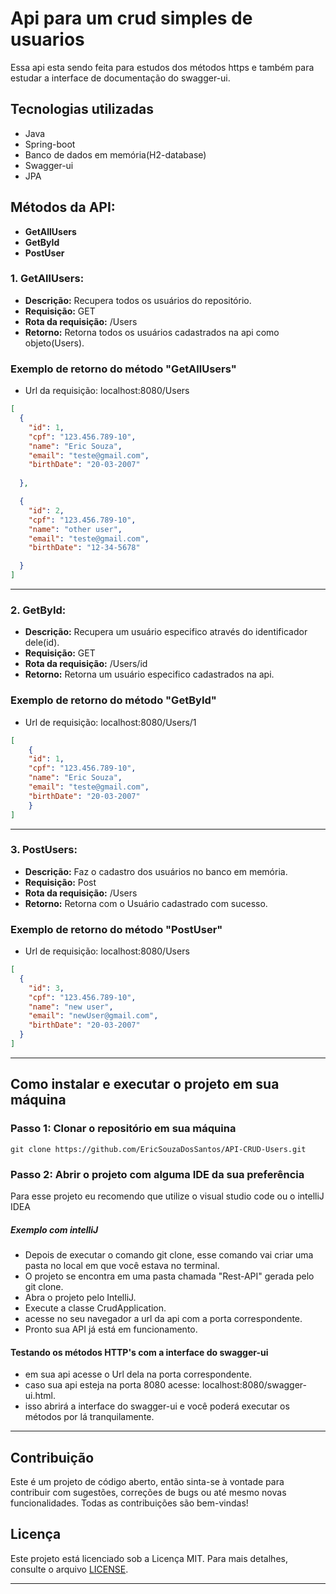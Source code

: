# Api para um crud simples de usuarios

Essa api esta sendo feita para estudos dos métodos https e também para estudar a interface de documentação do swagger-ui.

## Tecnologias utilizadas
- Java
- Spring-boot
- Banco de dados em memória(H2-database)
- Swagger-ui
- JPA

## Métodos da API:

- **GetAllUsers**
- **GetById**
- **PostUser**

### **1. GetAllUsers:**

- **Descrição:** Recupera todos os usuários do repositório.
- **Requisição:** GET
- **Rota da requisição:** /Users
- **Retorno:** Retorna todos os usuários cadastrados na api como objeto(Users).

### Exemplo de retorno do método "GetAllUsers"
- Url da requisição: localhost:8080/Users
```json
[
  {
    "id": 1,
    "cpf": "123.456.789-10",
    "name": "Eric Souza",
    "email": "teste@gmail.com",
    "birthDate": "20-03-2007"
    
  },

  {
    "id": 2,
    "cpf": "123.456.789-10",
    "name": "other user",
    "email": "teste@gmail.com",
    "birthDate": "12-34-5678"

  }
]
```
---

### **2. GetById:**

- **Descrição:** Recupera um usuário especifico através do identificador dele(id).
- **Requisição:** GET
- **Rota da requisição:** /Users/id
- **Retorno:** Retorna um usuário especifico cadastrados na api.

### Exemplo de retorno do método "GetById"
- Url de requisição: localhost:8080/Users/1
```json
[
    {
    "id": 1,
    "cpf": "123.456.789-10",
    "name": "Eric Souza",
    "email": "teste@gmail.com",
    "birthDate": "20-03-2007"
    }
]
```
---
### **3. PostUsers:**

- **Descrição:** Faz o cadastro dos usuários no banco em memória.
- **Requisição:** Post
- **Rota da requisição:** /Users
- **Retorno:** Retorna com o Usuário cadastrado com sucesso.

### Exemplo de retorno do método "PostUser"

- Url de requisição: localhost:8080/Users

```json
[
  {
    "id": 3,
    "cpf": "123.456.789-10",
    "name": "new user",
    "email": "newUser@gmail.com",
    "birthDate": "20-03-2007"
  }
]
```
---

## Como instalar e executar o  projeto em sua máquina

### Passo 1: Clonar o repositório em sua máquina

```
git clone https://github.com/EricSouzaDosSantos/API-CRUD-Users.git
```
### Passo 2: Abrir o projeto com alguma IDE da sua preferência
 
Para esse projeto eu recomendo que utilize o visual studio code ou o intelliJ IDEA

##### Exemplo com intelliJ

- Depois de executar o comando git clone, esse comando vai criar uma pasta no local em que você estava no terminal.
- O projeto se encontra em uma pasta chamada "Rest-API" gerada pelo git clone.
- Abra o projeto pelo IntelliJ. 
- Execute a classe CrudApplication.
- acesse no seu navegador a url da api com a porta correspondente.
- Pronto sua API já está em funcionamento.

#### Testando os métodos HTTP's com a interface do swagger-ui

- em sua api acesse o Url dela na porta correspondente.
- caso sua api esteja na porta 8080 acesse: localhost:8080/swagger-ui.html.
- isso abrirá a interface do swagger-ui e você poderá executar os métodos por lá tranquilamente.

---

## Contribuição

Este é um projeto de código aberto, então sinta-se à vontade para contribuir com sugestões, correções de bugs ou até mesmo novas funcionalidades. Todas as contribuições são bem-vindas!

## Licença

Este projeto está licenciado sob a Licença MIT. Para mais detalhes, consulte o arquivo [LICENSE](LICENSE).

---